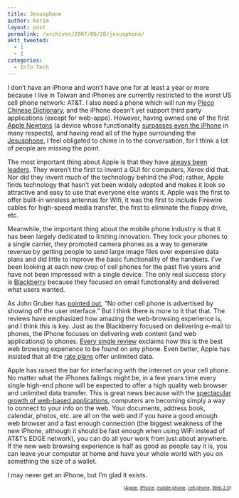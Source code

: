 ```yaml
---
title: Jesusphone
author: Kerim
layout: post
permalink: /archives/2007/06/28/jesusphone/
aktt_tweeted:
  - 1
  - 1
categories:
  - Info Tech
---
```

I don&#8217;t have an iPhone and won&#8217;t have one for at least a year or more because I live in Taiwan and iPhones are currently restricted to the worst US cell phone network: AT&T. I also need a phone which will run my <a href="http://plecosoft.com/" onclick="_gaq.push(['_trackEvent', 'outbound-article', 'http://plecosoft.com/', 'Pleco Chinese Dictionary']);" >Pleco Chinese Dictionary</a>, and the iPhone doesn&#8217;t yet support third party applications (except for web-apps). However, having owned one of the first <a href="http://en.wikipedia.org/wiki/Apple_Newton" onclick="_gaq.push(['_trackEvent', 'outbound-article', 'http://en.wikipedia.org/wiki/Apple_Newton', 'Apple Newtons']);" >Apple Newtons</a> (a device whose functionality <a href="http://www.tow.com/2007/01/16/apple-newton-versus-iphone-on-wired/" onclick="_gaq.push(['_trackEvent', 'outbound-article', 'http://www.tow.com/2007/01/16/apple-newton-versus-iphone-on-wired/', 'surpasses even the iPhone']);" >surpasses even the iPhone</a> in many respects), and having read all of the hype surrounding the <a href="http://www.boingboing.net/2007/06/28/the_passion_of_the_j.html" onclick="_gaq.push(['_trackEvent', 'outbound-article', 'http://www.boingboing.net/2007/06/28/the_passion_of_the_j.html', 'Jesusphone']);" >Jesusphone</a>, I feel obligated to chime in to the conversation, for I think a lot of people are missing the point.

The most important thing about Apple is that they have <a href="http://www.engadget.com/2006/04/01/30-years-in-apple-products-the-good-the-bad-and-the-ugly/" onclick="_gaq.push(['_trackEvent', 'outbound-article', 'http://www.engadget.com/2006/04/01/30-years-in-apple-products-the-good-the-bad-and-the-ugly/', 'always been leaders']);" >always been leaders</a>. They weren&#8217;t the first to invent a GUI for computers, Xerox did that. Nor did they invent much of the technology behind the iPod; rather, Apple finds technology that hasn&#8217;t yet been widely adopted and makes it look so attractive and easy to use that everyone else wants it. Apple was the first to offer built-in wireless antennas for Wifi, it was the first to include Firewire cables for high-speed media transfer, the first to eliminate the floppy drive, etc.

Meanwhile, the important thing about the mobile phone industry is that it has been largely dedicated to limiting innovation. They lock your phones to a single carrier, they promoted camera phones as a way to generate revenue by getting people to send large image files over expensive data plans and did little to improve the basic functionality of the handsets. I&#8217;ve been looking at each new crop of cell phones for the past five years and have not been impressed with a single device. The only real success story is <a href="http://en.wikipedia.org/wiki/BlackBerry" onclick="_gaq.push(['_trackEvent', 'outbound-article', 'http://en.wikipedia.org/wiki/BlackBerry', 'Blackberry']);" >Blackberry</a> because they focused on email functionality and delivered what users wanted.

As John Gruber has <a href="http://daringfireball.net/linked/2007/june#sun-03-iphone_ads" onclick="_gaq.push(['_trackEvent', 'outbound-article', 'http://daringfireball.net/linked/2007/june#sun-03-iphone_ads', 'pointed out']);" >pointed out</a>, &#8220;No other cell phone is advertised by showing off the user interface.&#8221; But I think there is more to it that that. The reviews have emphasized how amazing the web-browsing experience is, and I think this is key. Just as the Blackberry focused on delivering e-mail to phones, the iPhone focuses on delivering web content (and web applications) to phones. <a href="http://valleywag.com/tech/critical-consensus/the-iphone-scorecard-272765.php" onclick="_gaq.push(['_trackEvent', 'outbound-article', 'http://valleywag.com/tech/critical-consensus/the-iphone-scorecard-272765.php', 'Every single review']);" >Every single review</a> exclaims how this is the best web browsing experience to be found on any phone. Even better, Apple has insisted that all the <a href="http://www.apple.com/iphone/pr/20070626plans.html" onclick="_gaq.push(['_trackEvent', 'outbound-article', 'http://www.apple.com/iphone/pr/20070626plans.html', 'rate plans']);" >rate plans</a> offer unlimited data.

Apple has raised the bar for interfacing with the internet on your cell phone. No matter what the iPhones failings might be, in a few years time every single high-end phone will be expected to offer a high quality web browser and unlimited data transfer. This is great news because with the <a href="http://www.readwriteweb.com/archives/keeping_tabs_on_web_20_lists.php" onclick="_gaq.push(['_trackEvent', 'outbound-article', 'http://www.readwriteweb.com/archives/keeping_tabs_on_web_20_lists.php', 'spectacular growth of web-based applications']);" >spectacular growth of web-based applications</a>, computers are becoming simply a way to connect to your info on the web. Your documents, address book, calendar, photos, etc. are all on the web and if you have a good enough web browser and a fast enough connection (the biggest weakness of the new iPhone, although it should be fast enough when using WiFi instead of AT&T&#8217;s EDGE network), you can do all your work from just about anywhere. If the new web browsing experience is half as good as people say it is, you can leave your computer at home and have your whole world with you on something the size of a wallet.

I may never get an iPhone, but I&#8217;m glad it exists.

<!-- technorati tags start -->

<p style="text-align: right">
  <span style="font-size: x-small">{<a href="http://www.technorati.com/tag/Apple" onclick="_gaq.push(['_trackEvent', 'outbound-article', 'http://www.technorati.com/tag/Apple', 'Apple']);"  rel="tag">Apple</a>, <a href="http://www.technorati.com/tag/iPhone" onclick="_gaq.push(['_trackEvent', 'outbound-article', 'http://www.technorati.com/tag/iPhone', 'iPhone']);"  rel="tag">iPhone</a>, <a href="http://www.technorati.com/tag/mobile%20phone" onclick="_gaq.push(['_trackEvent', 'outbound-article', 'http://www.technorati.com/tag/mobile%20phone', 'mobile phone']);"  rel="tag">mobile phone</a>, <a href="http://www.technorati.com/tag/cell%20phone" onclick="_gaq.push(['_trackEvent', 'outbound-article', 'http://www.technorati.com/tag/cell%20phone', 'cell phone']);"  rel="tag">cell phone</a>, <a href="http://www.technorati.com/tag/Web%202.0" onclick="_gaq.push(['_trackEvent', 'outbound-article', 'http://www.technorati.com/tag/Web%202.0', 'Web 2.0']);"  rel="tag">Web 2.0</a>}</span>


<!-- technorati tags end -->

